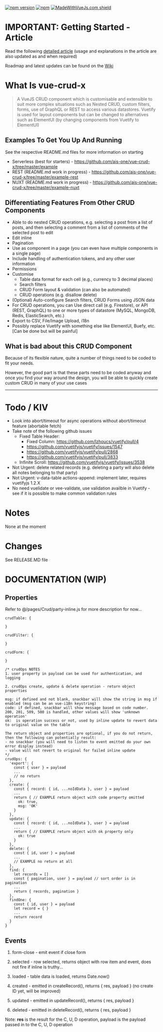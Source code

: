 [![npm version](https://badge.fury.io/js/vue-crud-x.svg)](https://badge.fury.io/js/vue-crud-x) [![npm](https://img.shields.io/npm/dm/vue-crud-x.svg)](https://www.npmjs.com/package/vue-crud-x) [![MadeWithVueJs.com shield](https://madewithvuejs.com/storage/repo-shields/823-shield.svg)](https://madewithvuejs.com/p/vue-crud-x/shield-link)

# IMPORTANT: Getting Started - Article

Read the following <a href="https://medium.com/@aaronjxz/vue-crud-x-a-highly-customisable-crud-component-using-vuejs-and-vuetify-2b1539ce2054" target="_blank">detailed article</a> (usage and explanations in the article are also updated as and when required)

Roadmap and latest updates can be found on the <a href="https://github.com/ais-one/vue-crud-x/wiki" target="_blank">Wiki</a>


# What Is vue-crud-x

> A VueJS CRUD component which is customisable and extensible to suit more complex situations such as Nested CRUD, custom filters, forms, use of GraphQL or REST to access various datastores. Vuetify is used for layout components but can be changed to alternatives such as ElementUI (by changing components from Vuetify to ElementUI)

## Examples To Get You Up And Running

See the respective README.md files for more information on starting

 * Serverless (best for starters) - https://github.com/ais-one/vue-crud-x/tree/master/example
 * REST (README.md work in progress) - https://github.com/ais-one/vue-crud-x/tree/master/example-rest
 * NUXT (README.md work in progress) - https://github.com/ais-one/vue-crud-x/tree/master/example-nuxt

## Differentiating Features From Other CRUD Components

 * Able to do nested CRUD operations, e.g. selecting a post from a list of posts, and then selecting a comment from a list of comments of the selected post to edit
 * Edit inline
 * Pagination
 * Use as component in a page (you can even have multiple components in a single page)
 * Include handling of authentication tokens, and any other user information
 * Permissions
 * Customise
   * Table data format for each cell (e.g., currency to 3 decimal places)
   * Search filters
   * CRUD Form layout & validation (can also be automated)
   * CRUD operations (e.g. disallow delete)
 * (Optional) Auto-configure Search filters, CRUD Forms using JSON data
 * For CRUD operations, you can Use direct call (e.g. Firestore), or API (REST, GraphQL) to one or more types of datastore (MySQL, MongoDB, Redis, ElasticSearch, etc.)
 * Export to CSV, File/Image Upload, i18n
 * Possibly replace Vuetify with something else like ElementUI, Buefy, etc. [Can be done but will be painful]

## What is bad about this CRUD Component

Because of its flexible nature, quite a number of things need to be coded to fit your needs.

However, the good part is that these parts need to be coded anyway and once you find your way around the design, you will be able to quickly create custom CRUD in many of your use cases

---

# Todo / KIV
 * Look into abort/timeout for async operations without abort/timeout feature (abortable fetch)
 * Take note of the following github issues
   * Fixed Table Header:
     * Fixed Column: https://github.com/lzhoucs/vuetify/pull/4
     * https://github.com/vuetifyjs/vuetify/issues/1547
     * https://github.com/vuetifyjs/vuetify/pull/2868
     * https://github.com/vuetifyjs/vuetify/pull/3833
   * Infinite Scroll:  https://github.com/vuetifyjs/vuetify/issues/3538
 * Not Urgent: delete related records (e.g. deleting a party will also delete all notes belonging to that party)
 * Not Urgent: v-data-table actions-append: implement later, requires vuetifyjs 1.2.X
 * No need vuelidate or vee-validate, use validation availble in Vuetify - see if it is possible to make common validation rules

# Notes

None at the moment

# Changes

See RELEASE.MD file


# DOCUMENTATION (WIP)

## Properties

Refer to @/pages/Crud/party-inline.js for more description for now...

```
crudTable: {

}

crudFilter: {

}

crudForm: {

}

/* crudOps NOTES
1. user property in payload can be used for authentication, and logging

2. crudOps create, update & delete operation - return object properties

msg: if defined and not blank, snackbar will show the string in msg if enabled (msg can be an vue-i18n keystring)
code: if defined, snackbar will show message based on code number. 200, 201, 509, 500 is handled, other values will show 'unknown operation'
ok:  is operation success or not, used by inline update to revert data to original value on the table

The return object and properties are optional, if you do not return, then the following can potentially result:
- no snackbar (you will need to listen to event emitted do your own error display instead)
- value will not revert to original for failed inline update
*/
crudOps: {
  'export': {
    const { user } = payload
    ...
    // no return
  },
  create: {
    const { record: { id, ...noIdData }, user } = payload
    ...
    return { // EXAMPLE return object with code property omitted
      ok: true,
      msg: 'OK'
    }
  },
  update: {
    const { record: { id, ...noIdData }, user } = payload
    ...
    return { // EXAMPLE return object with ok property only
      ok: true
    }
  },
  delete: {
    const { id, user } = payload
    ...
    // EXAMPLE no return at all
  },
  find: {
    let records = []
    const { pagination, user } = payload // sort order is in pagination
    ...
    return { records, pagination }
  },
  findOne: {
    const { id, user } = payload
    let record = { }
    ...
    return record
  }
}
```

## Events

1. form-close - emit event if close form

2. selected - row selected, returns object with row item and event, does not fire if inline is truthy...

3. loaded - table data is loaded, returns Date.now()

4. created - emitted in createRecord(), returns { res, payload } (no create ID yet, will be improved)

5. updated - emitted in updateRecord(), returns { res, payload }

6. deleted - emitted in deleteRecord(), returns { res, payload }

Note: **res** is the result for the C, U, D operation, payload is the payload passed in to the C, U, D operation
